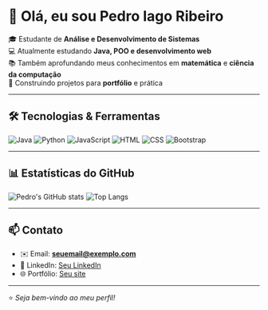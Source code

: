 # 👋 Olá, eu sou Pedro Iago Ribeiro

🎓 Estudante de **Análise e Desenvolvimento de Sistemas**  
💻 Atualmente estudando **Java, POO e desenvolvimento web**  
📚 Também aprofundando meus conhecimentos em **matemática** e **ciência da computação**  
🚀 Construindo projetos para **portfólio** e prática  

---

## 🛠️ Tecnologias & Ferramentas

![Java](https://img.shields.io/badge/Java-ED8B00?style=for-the-badge&logo=java&logoColor=white)
![Python](https://img.shields.io/badge/Python-3776AB?style=for-the-badge&logo=python&logoColor=white)
![JavaScript](https://img.shields.io/badge/JavaScript-F7DF1E?style=for-the-badge&logo=javascript&logoColor=black)
![HTML](https://img.shields.io/badge/HTML5-E34F26?style=for-the-badge&logo=html5&logoColor=white)
![CSS](https://img.shields.io/badge/CSS3-1572B6?style=for-the-badge&logo=css3&logoColor=white)
![Bootstrap](https://img.shields.io/badge/Bootstrap-563D7C?style=for-the-badge&logo=bootstrap&logoColor=white)

---

## 📊 Estatísticas do GitHub

![Pedro's GitHub stats](https://github-readme-stats.vercel.app/api?username=SEU-USUARIO&show_icons=true&theme=radical)
![Top Langs](https://github-readme-stats.vercel.app/api/top-langs/?username=SEU-USUARIO&layout=compact&theme=radical)

---

## 📫 Contato
- ✉️ Email: **seuemail@exemplo.com**
- 💼 LinkedIn: [Seu LinkedIn](https://linkedin.com/in/SEU-LINKEDIN)
- 🌐 Portfólio: [Seu site](https://SEU-SITE.com)

---

⭐️ _Seja bem-vindo ao meu perfil!_  
